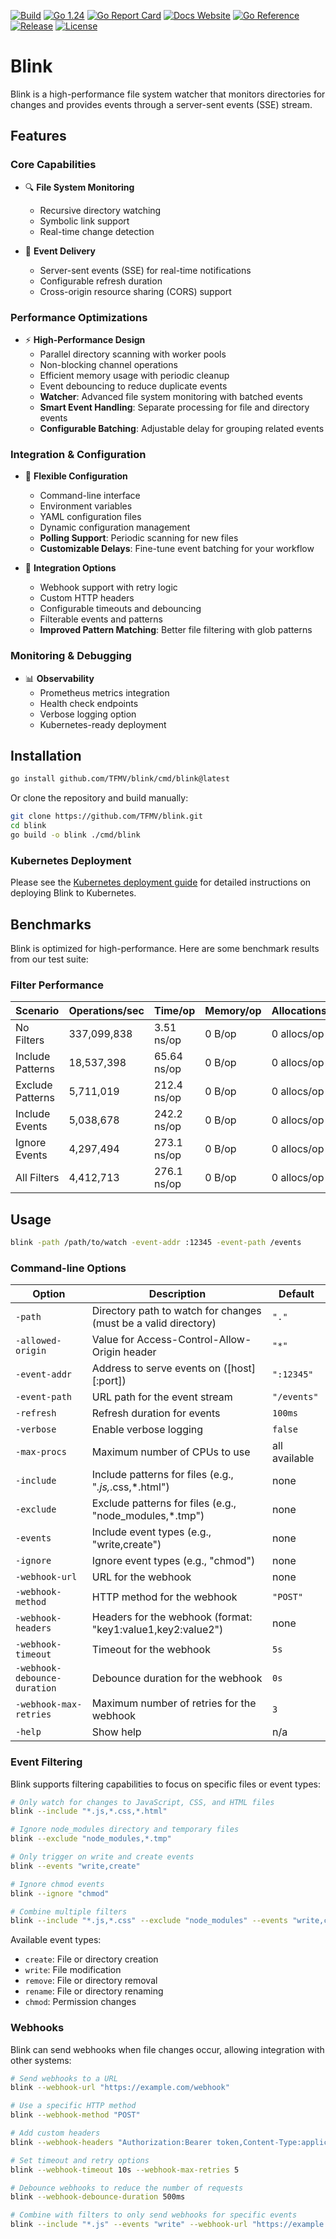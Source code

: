 [![Build](https://github.com/TFMV/blink/actions/workflows/ci.yml/badge.svg)](https://github.com/TFMV/blink/actions/workflows/ci.yml)
[![Go 1.24](https://img.shields.io/badge/Go-1.24-blue)](https://golang.org/doc/go1.24)
[![Go Report Card](https://goreportcard.com/badge/github.com/TFMV/blink)](https://goreportcard.com/report/github.com/TFMV/blink)
[![Docs Website](https://img.shields.io/badge/docs-website-brightgreen)](https://tfmv.github.io/blink/)
[![Go Reference](https://pkg.go.dev/badge/github.com/TFMV/blink.svg)](https://pkg.go.dev/github.com/TFMV/blink)
[![Release](https://img.shields.io/github/v/release/TFMV/blink)](https://github.com/TFMV/blink/releases)
[![License](https://img.shields.io/github/license/TFMV/blink)](https://github.com/TFMV/blink/blob/main/LICENSE)

# Blink

Blink is a high-performance file system watcher that monitors directories for changes and provides events through a server-sent events (SSE) stream.

## Features

### Core Capabilities

- 🔍 **File System Monitoring**
  - Recursive directory watching
  - Symbolic link support
  - Real-time change detection

- 📡 **Event Delivery**
  - Server-sent events (SSE) for real-time notifications
  - Configurable refresh duration
  - Cross-origin resource sharing (CORS) support

### Performance Optimizations

- ⚡ **High-Performance Design**
  - Parallel directory scanning with worker pools
  - Non-blocking channel operations
  - Efficient memory usage with periodic cleanup
  - Event debouncing to reduce duplicate events
  - **Watcher**: Advanced file system monitoring with batched events
  - **Smart Event Handling**: Separate processing for file and directory events
  - **Configurable Batching**: Adjustable delay for grouping related events

### Integration & Configuration

- 🔧 **Flexible Configuration**
  - Command-line interface
  - Environment variables
  - YAML configuration files
  - Dynamic configuration management
  - **Polling Support**: Periodic scanning for new files
  - **Customizable Delays**: Fine-tune event batching for your workflow

- 🔌 **Integration Options**
  - Webhook support with retry logic
  - Custom HTTP headers
  - Configurable timeouts and debouncing
  - Filterable events and patterns
  - **Improved Pattern Matching**: Better file filtering with glob patterns

### Monitoring & Debugging

- 📊 **Observability**
  - Prometheus metrics integration
  - Health check endpoints
  - Verbose logging option
  - Kubernetes-ready deployment

## Installation

```bash
go install github.com/TFMV/blink/cmd/blink@latest
```

Or clone the repository and build manually:

```bash
git clone https://github.com/TFMV/blink.git
cd blink
go build -o blink ./cmd/blink
```

### Kubernetes Deployment

Please see the [Kubernetes deployment guide](kubernetes/README.md) for detailed instructions on deploying Blink to Kubernetes.

## Benchmarks

Blink is optimized for high-performance. Here are some benchmark results from our test suite:

### Filter Performance

| Scenario | Operations/sec | Time/op | Memory/op | Allocations/op |
|----------|---------------|---------|-----------|----------------|
| No Filters | 337,099,838 | 3.51 ns/op | 0 B/op | 0 allocs/op |
| Include Patterns | 18,537,398 | 65.64 ns/op | 0 B/op | 0 allocs/op |
| Exclude Patterns | 5,711,019 | 212.4 ns/op | 0 B/op | 0 allocs/op |
| Include Events | 5,038,678 | 242.2 ns/op | 0 B/op | 0 allocs/op |
| Ignore Events | 4,297,494 | 273.1 ns/op | 0 B/op | 0 allocs/op |
| All Filters | 4,412,713 | 276.1 ns/op | 0 B/op | 0 allocs/op |

## Usage

```bash
blink -path /path/to/watch -event-addr :12345 -event-path /events
```

### Command-line Options

| Option | Description | Default |
|--------|-------------|---------|
| `-path` | Directory path to watch for changes (must be a valid directory) | `"."` |
| `-allowed-origin` | Value for Access-Control-Allow-Origin header | `"*"` |
| `-event-addr` | Address to serve events on ([host][:port]) | `":12345"` |
| `-event-path` | URL path for the event stream | `"/events"` |
| `-refresh` | Refresh duration for events | `100ms` |
| `-verbose` | Enable verbose logging | `false` |
| `-max-procs` | Maximum number of CPUs to use | all available |
| `-include` | Include patterns for files (e.g., "*.js,*.css,*.html") | none |
| `-exclude` | Exclude patterns for files (e.g., "node_modules,*.tmp") | none |
| `-events` | Include event types (e.g., "write,create") | none |
| `-ignore` | Ignore event types (e.g., "chmod") | none |
| `-webhook-url` | URL for the webhook | none |
| `-webhook-method` | HTTP method for the webhook | `"POST"` |
| `-webhook-headers` | Headers for the webhook (format: "key1:value1,key2:value2") | none |
| `-webhook-timeout` | Timeout for the webhook | `5s` |
| `-webhook-debounce-duration` | Debounce duration for the webhook | `0s` |
| `-webhook-max-retries` | Maximum number of retries for the webhook | `3` |
| `-help` | Show help | n/a |

### Event Filtering

Blink supports filtering capabilities to focus on specific files or event types:

```bash
# Only watch for changes to JavaScript, CSS, and HTML files
blink --include "*.js,*.css,*.html"

# Ignore node_modules directory and temporary files
blink --exclude "node_modules,*.tmp"

# Only trigger on write and create events
blink --events "write,create"

# Ignore chmod events
blink --ignore "chmod"

# Combine multiple filters
blink --include "*.js,*.css" --exclude "node_modules" --events "write,create"
```

Available event types:

- `create`: File or directory creation
- `write`: File modification
- `remove`: File or directory removal
- `rename`: File or directory renaming
- `chmod`: Permission changes

### Webhooks

Blink can send webhooks when file changes occur, allowing integration with other systems:

```bash
# Send webhooks to a URL
blink --webhook-url "https://example.com/webhook"

# Use a specific HTTP method
blink --webhook-method "POST"

# Add custom headers
blink --webhook-headers "Authorization:Bearer token,Content-Type:application/json"

# Set timeout and retry options
blink --webhook-timeout 10s --webhook-max-retries 5

# Debounce webhooks to reduce the number of requests
blink --webhook-debounce-duration 500ms

# Combine with filters to only send webhooks for specific events
blink --include "*.js" --events "write" --webhook-url "https://example.com/webhook"
```
